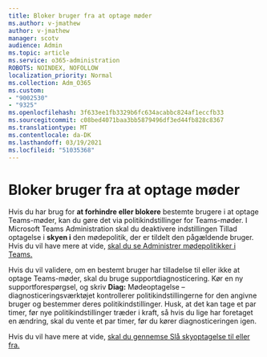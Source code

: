 ```yaml
---
title: Bloker bruger fra at optage møder
ms.author: v-jmathew
author: v-jmathew
manager: scotv
audience: Admin
ms.topic: article
ms.service: o365-administration
ROBOTS: NOINDEX, NOFOLLOW
localization_priority: Normal
ms.collection: Adm_O365
ms.custom:
- "9002530"
- "9325"
ms.openlocfilehash: 3f633ee1fb3329b6fc634acabbc824af1eccfb33
ms.sourcegitcommit: c08bed4071baa3bb5879496df3ed44fb828c8367
ms.translationtype: MT
ms.contentlocale: da-DK
ms.lasthandoff: 03/19/2021
ms.locfileid: "51035368"
---
```

# <a name="block-user-from-recording-meetings"></a>Bloker bruger fra at optage møder

Hvis du har brug for **at forhindre eller blokere** bestemte brugere i at optage Teams-møder, kan du gøre det via politikindstillinger for Teams-møder. I Microsoft Teams Administration skal du deaktivere indstillingen Tillad optagelse i **skyen i** den mødepolitik, der er tildelt den pågældende bruger. Hvis du vil have mere at vide, [skal du se Administrer mødepolitikker i Teams.](https://docs.microsoft.com/microsoftteams/meeting-policies-in-teams#allow-cloud-recording)

Hvis du vil validere, om en bestemt bruger har tilladelse til eller ikke at optage Teams-møder, skal du bruge supportdiagnosticering. Kør en ny supportforespørgsel, og skriv **Diag:** Mødeoptagelse – diagnosticeringsværktøjet kontrollerer politikindstillingerne for den angivne bruger og bestemmer deres politikindstillinger. Husk, at det kan tage et par timer, før nye politikindstillinger træder i kraft, så hvis du lige har foretaget en ændring, skal du vente et par timer, før du kører diagnosticeringen igen.

Hvis du vil have mere at vide, [skal du gennemse Slå skyoptagelse til eller fra.](https://docs.microsoft.com/microsoftteams/cloud-recording#turn-on-or-turn-off-cloud-recording)
